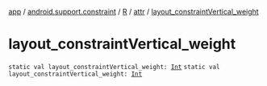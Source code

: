 [app](../../../index.md) / [android.support.constraint](../../index.md) / [R](../index.md) / [attr](index.md) / [layout_constraintVertical_weight](.)

# layout_constraintVertical_weight

`static val layout_constraintVertical_weight: `[`Int`](https://kotlinlang.org/api/latest/jvm/stdlib/kotlin/-int/index.html)
`static val layout_constraintVertical_weight: `[`Int`](https://kotlinlang.org/api/latest/jvm/stdlib/kotlin/-int/index.html)